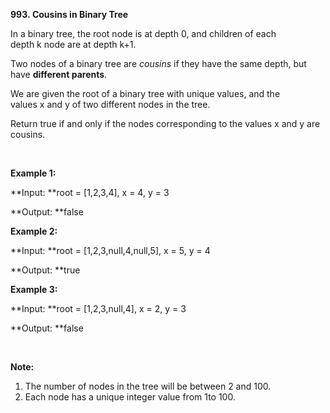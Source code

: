 **993. Cousins in Binary Tree**

In a binary tree, the root node is at depth 0, and children of each depth k node are at depth k+1.

Two nodes of a binary tree are _cousins_ if they have the same depth, but have **different parents**.

We are given the root of a binary tree with unique values, and the values x and y of two different nodes in the tree.

Return true if and only if the nodes corresponding to the values x and y are cousins.

 

**Example 1:**

**Input: **root = [1,2,3,4], x = 4, y = 3

**Output: **false

**Example 2:**

**Input: **root = [1,2,3,null,4,null,5], x = 5, y = 4

**Output: **true

**Example 3:**

**Input: **root = [1,2,3,null,4], x = 2, y = 3

**Output: **false

 

**Note:**

1. The number of nodes in the tree will be between 2 and 100.
2. Each node has a unique integer value from 1to 100.
